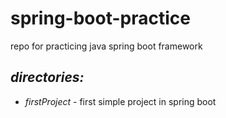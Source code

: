 # spring-boot-practice
repo for practicing java spring boot framework

## *directories:*
- *firstProject* - first simple project in spring boot
